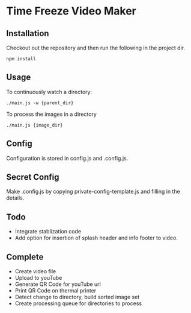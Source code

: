 # Time Freeze Video Maker

## Installation

Checkout out the repository and then run the following in the project dir.
```
npm install
```

## Usage

To continuously watch a directory:
```
./main.js -w {parent_dir}
```

To process the images in a directory
```
./main.js {image_dir}
```

## Config

Configuration is stored in config.js and .config.js. 

## Secret Config

Make .config.js by copying private-config-template.js and filling in the details.

## Todo
* Integrate stablization code
* Add option for insertion of splash header and info footer to video.

## Complete
* Create video file
* Upload to youTube
* Generate QR Code for youTube url
* Print QR Code on thermal printer
* Detect change to directory, build sorted image set
* Create processing queue for directories to process


